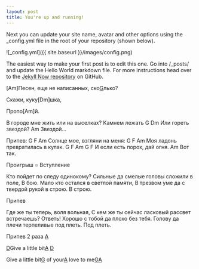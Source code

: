 ```yaml
---
layout: post
title: You're up and running!
---
```


Next you can update your site name, avatar and other options using the _config.yml file in the root of your repository (shown below).

![_config.yml]({{ site.baseurl }}/images/config.png)

The easiest way to make your first post is to edit this one. Go into /_posts/ and update the Hello World markdown file. For more instructions head over to the [Jekyll Now repository](https://github.com/barryclark/jekyll-now) on GitHub.
              
[Am]Песен, еще не написанных, ско[G]лько?
               
Скажи, куку[Dm]шка,
   
Пропо[Am]й.

В городе мне жить или на выселках?
Камнем лежать
               G    Dm
Или гореть звездой?
    Am
Звездой...

Припев:
   G          F               Am
     Солнце мое, взгляни на меня:
   G       F                     Am
     Моя ладонь превратилась в кулак.
   G             F            Am  G F
     И если есть порох, дай огня.
         Am
     Вот так.

Проигрыш = Вступление

Кто пойдет по следу одинокому?
Сильные да смелые головы сложили в поле,
В бою.
Мало кто остался в светлой памяти,
В трезвом уме да с твердой рукой в строю.
В строю.

Припев

Где же ты теперь, воля вольная,
С кем же ты сейчас ласковый рассвет встречаешь?
Ответь!
Хорошо с тобой да плохо без тебя.
Голову да плечи терпеливые под плеть.
Под плеть.

Припев 2 раза
[A]

[D]Give a little bit[A][] [D]

  Give a little bit[G] of your[A] love to me[G][][A]

[D]: http://guitar.about.com/library/blchord_dmajor.htm  "D major"
[G]: http://guitar.about.com/library/blchord_gmajor.htm  "G major"
[A]: http://guitar.about.com/library/blchord_amajor.htm  "A major"

